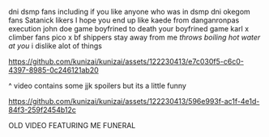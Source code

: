 dni dsmp fans including if you like anyone who was in dsmp dni okegom fans Satanick likers I hope you end up like kaede from danganronpas execution  john doe game boyfrined to death your boyfrined game karl x climber fans pico x bf shippers stay away from me *throws boiling hot water at you* i dislike alot of things



https://github.com/kunizai/kunizai/assets/122230413/e7c030f5-c6c0-4397-8985-0c246121ab20

^ video contains some jjk spoilers but its a little funny


https://github.com/kunizai/kunizai/assets/122230413/596e993f-ac1f-4e1d-84f3-259f2454b12c

OLD VIDEO FEATURING ME FUNERAL 
